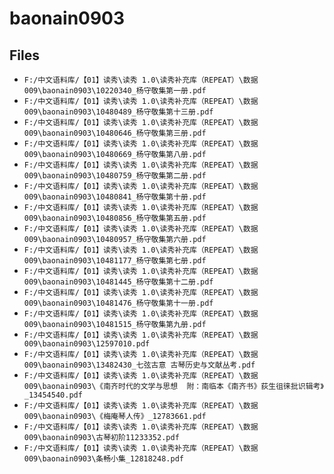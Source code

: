 # baonain0903

## Files

- `F:/中文语料库/【01】读秀\读秀 1.0\读秀补充库（REPEAT）\数据009\baonain0903\10220340_杨守敬集第一册.pdf`
- `F:/中文语料库/【01】读秀\读秀 1.0\读秀补充库（REPEAT）\数据009\baonain0903\10480489_杨守敬集第十三册.pdf`
- `F:/中文语料库/【01】读秀\读秀 1.0\读秀补充库（REPEAT）\数据009\baonain0903\10480646_杨守敬集第三册.pdf`
- `F:/中文语料库/【01】读秀\读秀 1.0\读秀补充库（REPEAT）\数据009\baonain0903\10480669_杨守敬集第八册.pdf`
- `F:/中文语料库/【01】读秀\读秀 1.0\读秀补充库（REPEAT）\数据009\baonain0903\10480759_杨守敬集第二册.pdf`
- `F:/中文语料库/【01】读秀\读秀 1.0\读秀补充库（REPEAT）\数据009\baonain0903\10480841_杨守敬集第十册.pdf`
- `F:/中文语料库/【01】读秀\读秀 1.0\读秀补充库（REPEAT）\数据009\baonain0903\10480856_杨守敬集第五册.pdf`
- `F:/中文语料库/【01】读秀\读秀 1.0\读秀补充库（REPEAT）\数据009\baonain0903\10480957_杨守敬集第六册.pdf`
- `F:/中文语料库/【01】读秀\读秀 1.0\读秀补充库（REPEAT）\数据009\baonain0903\10481177_杨守敬集第七册.pdf`
- `F:/中文语料库/【01】读秀\读秀 1.0\读秀补充库（REPEAT）\数据009\baonain0903\10481445_杨守敬集第十二册.pdf`
- `F:/中文语料库/【01】读秀\读秀 1.0\读秀补充库（REPEAT）\数据009\baonain0903\10481476_杨守敬集第十一册.pdf`
- `F:/中文语料库/【01】读秀\读秀 1.0\读秀补充库（REPEAT）\数据009\baonain0903\10481515_杨守敬集第九册.pdf`
- `F:/中文语料库/【01】读秀\读秀 1.0\读秀补充库（REPEAT）\数据009\baonain0903\12597010.pdf`
- `F:/中文语料库/【01】读秀\读秀 1.0\读秀补充库（REPEAT）\数据009\baonain0903\13482430_七弦古意 古琴历史与文献丛考.pdf`
- `F:/中文语料库/【01】读秀\读秀 1.0\读秀补充库（REPEAT）\数据009\baonain0903\《南齐时代的文学与思想  附：南临本《南齐书》荻生徂徕批识辑考》_13454540.pdf`
- `F:/中文语料库/【01】读秀\读秀 1.0\读秀补充库（REPEAT）\数据009\baonain0903\《梅庵琴人传》_12783661.pdf`
- `F:/中文语料库/【01】读秀\读秀 1.0\读秀补充库（REPEAT）\数据009\baonain0903\古琴初阶11233352.pdf`
- `F:/中文语料库/【01】读秀\读秀 1.0\读秀补充库（REPEAT）\数据009\baonain0903\条畅小集_12818248.pdf`
